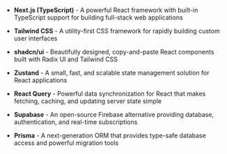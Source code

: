 <!-- option-1 -->

- **Next.js (TypeScript)** - A powerful React framework with built-in TypeScript support for building full-stack web applications
<!-- /option-1 -->

<!-- option-2 -->

- **Tailwind CSS** - A utility-first CSS framework for rapidly building custom user interfaces
<!-- /option-2 -->

<!-- option-3 -->

- **shadcn/ui** - Beautifully designed, copy-and-paste React components built with Radix UI and Tailwind CSS
<!-- /option-3 -->

<!-- option-4 -->

- **Zustand** - A small, fast, and scalable state management solution for React applications
<!-- /option-4 -->

<!-- option-5 -->

- **React Query** - Powerful data synchronization for React that makes fetching, caching, and updating server state simple
<!-- /option-5 -->

<!-- option-6 -->

- **Supabase** - An open-source Firebase alternative providing database, authentication, and real-time subscriptions
<!-- /option-6 -->

<!-- option-7 -->

- **Prisma** - A next-generation ORM that provides type-safe database access and powerful migration tools
<!-- /option-7 -->

